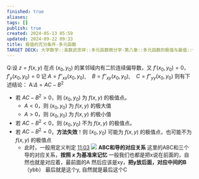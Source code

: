 ```yaml
---
finished: true
aliases: 
tags: []
publish: true
created: 2024-05-13 05:59
updated: 2024-09-22 09:33
title: 极值的充分条件-多元函数
TARGET DECK: 大学数学::高数武忠祥::多元函数微分学-第八章::多元函数的极值与最值::偏导数为0判断是多元函数的极大极小值
---
```


Q:设 $z = f(x,y)$ 在点 $(x_0, y_0)$ 的某邻域内有二阶连续偏导数，又 $f'(x_0, y_0) = 0，f'_{y}(x_0, y_0) = 0$ 
记 $A=f''_{xx}\left(x_0,y_0\right),\quad B=f''_{xy}\left(x_0,y_0\right),\quad C=f''_{yy}\left(x_0,y_0\right)$
则有下述结论：
A:$\Delta=AC-B^{2}$
- 若 $AC-B^2 > 0$，则 $(x_0, y_0)$ 为 $f(x, y)$ 的极值点。
  - $A<0$，则 $(x_{0},y_{0})$ 为 $f(x,y)$ 的极大值 
  - $A>0$，则 $(x_{0},y_{0})$ 为 $f(x,y)$ 的极小值 
- 若 $AC-B^2 < 0$，则 $(x_0, y_0)$ 不为 $f(x, y)$ 的极值点。
- 若 $AC-B^2 = 0$，**方法失效**！则 $(x_0, y_0)$ 可能为 $f(x, y)$ 的极值点，也可能不为 $f(x, y)$ 的极值点
  - 此时，一般用定义判定
[11:03](https://www.youtube.com/watch?v=coKupbaus1w&t=664#t=11:03.93) 
![](https://img.hwenyi.tech/202405131436513.webp)
**ABC和导的对应关系**
这里的ABC和三个导的对应关系，**按照 $x$ 为基准来记忆**
一般我们也都是把x说在前面的，自然也就是对应着，最前面的A 
然后应该是xy，**把y放后面，对应中间的B** （ybb）
最后就是这个y, 自然就是最后这个C 
